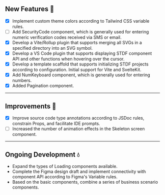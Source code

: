 ## New Features 💪

- [x] Implement custom theme colors according to Tailwind CSS variable rules.
- [ ] Add SecurityCode component, which is generally used for entering numeric verification codes received via SMS or email.
- [x] Develop a Vite/Rollup plugin that supports merging all SVGs in a specified directory into an SVG symbol.
- [x] Develop a VS Code plugin that supports displaying STDF component API and other functions when hovering over the cursor.
- [x] Develop a template scaffold that supports initializing STDF projects according to configuration. Initial support for Vite and SvelteKit.
- [x] Add NumKeyboard component, which is generally used for entering numbers.
- [x] Added Pagination component.

---

## Improvements 👏

- [x] Improve source code type annotations according to JSDoc rules, constrain Props, and facilitate IDE prompts.
- [ ] Increased the number of animation effects in the Skeleton screen component.

---

## Ongoing Development 💧

- Expand the types of Loading components available.
- Complete the Figma design draft and implement connectivity with component API according to Figma's Variable rules.
- Based on the basic components, combine a series of business scenario components.
